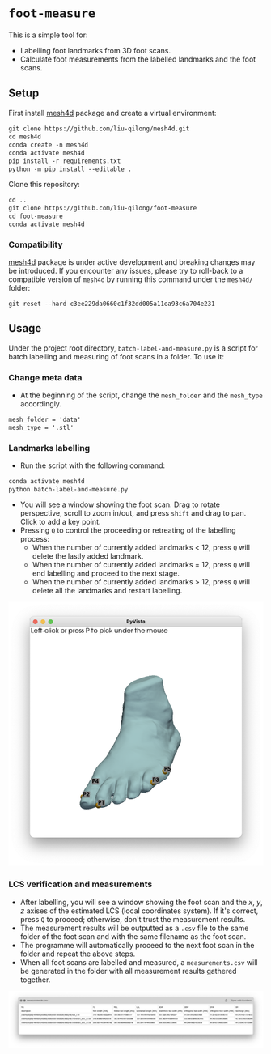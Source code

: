 # `foot-measure`

This is a simple tool for:

- Labelling foot landmarks from 3D foot scans.
- Calculate foot measurements from the labelled landmarks and the foot scans.

## Setup

First install [mesh4d](https://github.com/liu-qilong/mesh4d) package and create a virtual environment:

```
git clone https://github.com/liu-qilong/mesh4d.git
cd mesh4d
conda create -n mesh4d
conda activate mesh4d
pip install -r requirements.txt
python -m pip install --editable .
```

Clone this repository:

```
cd ..
git clone https://github.com/liu-qilong/foot-measure
cd foot-measure
conda activate mesh4d
```

### Compatibility

[mesh4d](https://github.com/liu-qilong/mesh4d) package is under active development and breaking changes may be introduced. If you encounter any issues, please try to roll-back to a compatible version of `mesh4d` by running this command under the `mesh4d/` folder:

```
git reset --hard c3ee229da0660c1f32dd005a11ea93c6a704e231
```

## Usage

Under the project root directory, `batch-label-and-measure.py` is a script for batch labelling and measuring of foot scans in a folder. To use it:

### Change meta data

- At the beginning of the script, change the `mesh_folder` and the `mesh_type` accordingly.

```
mesh_folder = 'data'
mesh_type = '.stl'
```

### Landmarks labelling

- Run the script with the following command:

```
conda activate mesh4d
python batch-label-and-measure.py
```

- You will see a window showing the foot scan. Drag to rotate perspective, scroll to zoom in/out, and press `shift` and drag to pan. Click to add a key point.
- Pressing `Q` to control the proceeding or retreating of the labelling process:
    - When the number of currently added landmarks < 12, press `Q` will delete the lastly added landmark.
    - When the number of currently added landmarks = 12, press `Q` will end labelling and proceed to the next stage.
    - When the number of currently added landmarks > 12, press `Q` will delete all the landmarks and restart labelling.

![img](https://github.com/liu-qilong/foot-measure/blob/main/gallery/pick-points.png?raw=true)

### LCS verification and measurements

- After labelling, you will see a window showing the foot scan and the $x$, $y$, $z$ axises of the estimated LCS (local coordinates system). If it's correct, press `Q` to proceed; otherwise, don't trust the measurement results.
- The measurement results will be outputted as a `.csv` file to the same folder of the foot scan and with the same filename as the foot scan.
- The programme will automatically proceed to the next foot scan in the folder and repeat the above steps.
- When all foot scans are labelled and measured, a `measurements.csv` will be generated in the folder with all measurement results gathered together.

![img](https://github.com/liu-qilong/foot-measure/blob/main/gallery/measurements.png?raw=true)